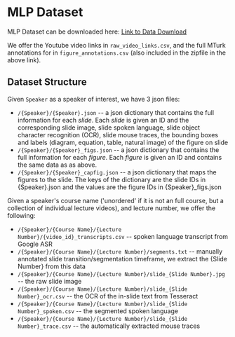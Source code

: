 # MLP Dataset

MLP Dataset can be downloaded here: [Link to Data Download](https://drive.google.com/file/d/13aDrmStlaSDFpacSXMOH1M5gaTo0i8c-/view?usp=sharing)

We offer the Youtube video links in `raw_video_links.csv`, and the full MTurk annotations for in `figure_annotations.csv` (also included in the zipfile in the above link).

## Dataset Structure

Given `Speaker` as a speaker of interest, we have 3 json files:
* `/{Speaker}/{Speaker}.json` -- a json dictionary that contains the full information for each *slide*. Each *slide* is given an ID and the corresponding slide image, slide spoken language, slide object character recognition (OCR), slide mouse traces, the bounding boxes and labels (diagram, equation, table, natural image) of the figure on slide
* `/{Speaker}/{Speaker}_figs.json` -- a json dictionary that contains the full information for each *figure*. Each *figure* is given an ID and contains the same data as as above. 
* `/{Speaker}/{Speaker}_capfig.json` -- a json dictionary that maps the figures to the slide. The keys of the dictionary are the slide IDs in {Speaker}.json and the values are the figure IDs in {Speaker}_figs.json

Given a speaker's course name ('unordered' if it is not an full course, but a collection of individual lecture videos), and lecture number, we offer the following:

*  `/{Speaker}/{Course Name}/{Lecture Number}/{video_id}_transcripts.csv` -- spoken language transcript from Google ASR
*  `/{Speaker}/{Course Name}/{Lecture Number}/segments.txt` -- manually annotated slide transition/segmentation timeframe, we extract the {Slide Number} from this data
* `/{Speaker}/{Course Name}/{Lecture Number}/slide_{Slide Number}.jpg` -- the raw slide image
* `/{Speaker}/{Course Name}/{Lecture Number}/slide_{Slide Number}_ocr.csv` -- the OCR of the in-slide text from Tesseract
* `/{Speaker}/{Course Name}/{Lecture Number}/slide_{Slide Number}_spoken.csv` -- the segmented spoken language 
* `/{Speaker}/{Course Name}/{Lecture Number}/slide_{Slide Number}_trace.csv` -- the automatically extracted mouse traces 
